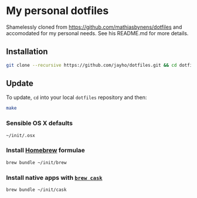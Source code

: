 # My personal dotfiles

Shamelessly cloned from https://github.com/mathiasbynens/dotfiles and accomodated for my personal needs. See his README.md for more details.

## Installation

```bash
git clone --recursive https://github.com/jayho/dotfiles.git && cd dotfiles && make install
```

## Update

To update, `cd` into your local `dotfiles` repository and then:

```bash
make
```

### Sensible OS X defaults

```bash
~/init/.osx
```

### Install [Homebrew](http://brew.sh/) formulae

```bash
brew bundle ~/init/brew
```

### Install native apps with [`brew cask`](https://github.com/phinze/homebrew-cask)

```bash
brew bundle ~/init/cask
```
